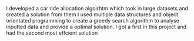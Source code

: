 I developed a car ride allocation algoirhtm which took in large datasets and created a solution from them
I used multiple data structures and object orientated programming to create a greedy search algorithm to analyse inputted data 
and provide a optimal solution. 
I got a first in this project and had the second most effcient solution 

